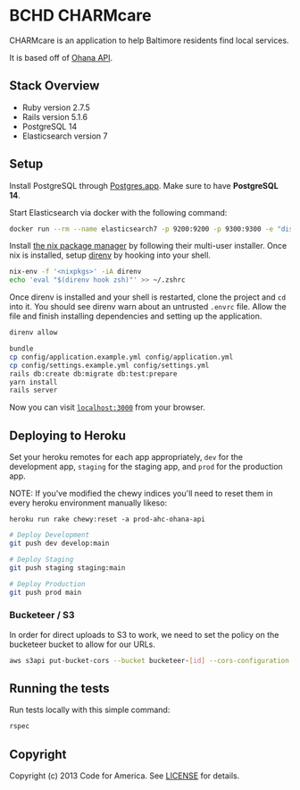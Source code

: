 # BCHD CHARMcare

CHARMcare is an application to help Baltimore residents find local services.

It is based off of [Ohana API](https://github.com/codeforamerica/ohana-api).

## Stack Overview

* Ruby version 2.7.5
* Rails version 5.1.6
* PostgreSQL 14
* Elasticsearch version 7

## Setup

Install PostgreSQL through [Postgres.app](https://postgresapp.com/). Make sure to have **PostgreSQL 14**.

Start Elasticsearch via docker with the following command:

```bash
docker run --rm --name elasticsearch7 -p 9200:9200 -p 9300:9300 -e "discovery.type=single-node" -e "xpack.security.enabled=true" -e "ELASTIC_PASSWORD=password"  elasticsearch:7.17.0
```

Install [the nix package manager](https://nixos.org/download.html#nix-install-macos) by following their multi-user installer. Once nix is installed, setup [direnv](https://direnv.net/) by hooking into your shell.

```bash
nix-env -f '<nixpkgs>' -iA direnv
echo 'eval "$(direnv hook zsh)"' >> ~/.zshrc
```

Once direnv is installed and your shell is restarted, clone the project and `cd` into it. You should see direnv warn about an untrusted `.envrc` file. Allow the file and finish installing dependencies and setting up the application.

```bash
direnv allow

bundle
cp config/application.example.yml config/application.yml
cp config/settings.example.yml config/settings.yml
rails db:create db:migrate db:test:prepare
yarn install
rails server
```

Now you can visit [`localhost:3000`](http://localhost:3000) from your browser.

## Deploying to Heroku

Set your heroku remotes for each app appropriately, `dev` for the development app, `staging` for the staging app, and `prod` for the production app.

NOTE: If you've modified the chewy indices you'll need to reset them in every heroku environment manually likeso:

```
heroku run rake chewy:reset -a prod-ahc-ohana-api
```

```bash
# Deploy Development
git push dev develop:main

# Deploy Staging
git push staging staging:main

# Deploy Production
git push prod main
```

### Bucketeer / S3

In order for direct uploads to S3 to work, we need to set the policy on the bucketeer bucket to allow for our URLs.

```bash
aws s3api put-bucket-cors --bucket bucketeer-[id] --cors-configuration file://bucketeer-cors.json
```

## Running the tests

Run tests locally with this simple command:

```bash
rspec
```

## Copyright

Copyright (c) 2013 Code for America. See [LICENSE](https://github.com/codeforamerica/ohana-api/blob/master/LICENSE.md) for details.
